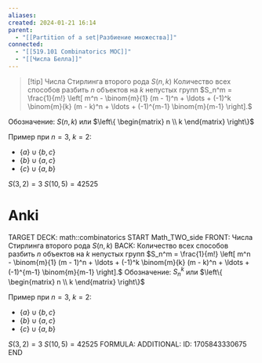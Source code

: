 ```yaml
---
aliases: 
created: 2024-01-21 16:14
parent:
  - "[[Partition of a set|Разбиение множества]]"
connected:
  - "[[519.101 Combinatorics MOC]]"
  - "[[Числа Белла]]"
---
```


> [!tip] Числа Стирлинга второго рода $S(n, k)$
Количество всех способов разбить $n$ объектов на $k$ непустых групп
$S_n^m = \frac{1}{m!} \left[ m^n - \binom{m}{1} (m - 1)^n + \ldots + (-1)^k \binom{m}{k} (m - k)^n + \ldots + (-1)^{m-1} \binom{m}{m-1} \right].$


Обозначение: $S(n, k)$ или $\left\{ \begin{matrix} n \\ k \end{matrix} \right\}$

Пример при $n = 3$, $k = 2$:
- $\{a\} \cup \{b,c\}$
- $\{b\} \cup \{a,c\}$
- $\{c\} \cup \{a,b\}$

$S(3,2) = 3$
$S(10,5) = 42525$

# Anki
TARGET DECK: math::combinatorics
START
Math_TWO_side
FRONT: Числа Стирлинга второго рода $S(n, k)$
BACK: Количество всех способов разбить $n$ объектов на $k$ непустых групп
$S_n^m = \frac{1}{m!} \left[ m^n - \binom{m}{1} (m - 1)^n + \ldots + (-1)^k \binom{m}{k} (m - k)^n + \ldots + (-1)^{m-1} \binom{m}{m-1} \right].$
Обозначение: $S_n^k$ или $\left\{ \begin{matrix} n \\ k \end{matrix} \right\}$

Пример при $n = 3$, $k = 2$:
- $\{a\} \cup \{b,c\}$
- $\{b\} \cup \{a,c\}$
- $\{c\} \cup \{a,b\}$

$S(3,2) = 3$
$S(10,5) = 42525$
FORMULA: 
ADDITIONAL:
ID: 1705843330675
END













